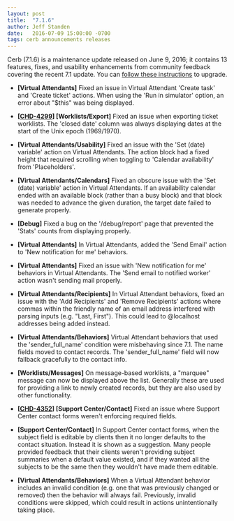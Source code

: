 ```yaml
---
layout: post
title:  "7.1.6"
author: Jeff Standen
date:   2016-07-09 15:00:00 -0700
tags: cerb announcements releases
---
```


Cerb (7.1.6) is a maintenance update released on June 9, 2016; it contains 13 features, fixes, and usability enhancements from community feedback covering the recent 7.1 update.  You can [follow these instructions](http://cerberusweb.com/book/latest/admin_guide/upgrading/) to upgrade.

* **[Virtual Attendants]** Fixed an issue in Virtual Attendant 'Create task' and 'Create ticket' actions.  When using the 'Run in simulator' option, an error about "$this" was being displayed.

* **[[CHD-4299](http://wgmdev.com/jira/browse/CHD-4299)] [Worklists/Export]** Fixed an issue when exporting ticket worklists. The 'closed date' column was always displaying dates at the start of the Unix epoch (1969/1970).

* **[Virtual Attendants/Usability]** Fixed an issue with the 'Set (date) variable' action on Virtual Attendants. The action block had a fixed height that required scrolling when toggling to 'Calendar availability' from 'Placeholders'.

* **[Virtual Attendants/Calendars]** Fixed an obscure issue with the 'Set (date) variable' action in Virtual Attendants. If an availability calendar ended with an available block (rather than a busy block) and that block was needed to advance the given duration, the target date failed to generate properly.

* **[Debug]** Fixed a bug on the '/debug/report' page that prevented the 'Stats' counts from displaying properly.

* **[Virtual Attendants]** In Virtual Attendants, added the 'Send Email' action to 'New notification for me' behaviors.

* **[Virtual Attendants]** Fixed an issue with 'New notification for me' behaviors in Virtual Attendants. The 'Send email to notified worker' action wasn't sending mail properly.

* **[Virtual Attendants/Recipients]** In Virtual Attendant behaviors, fixed an issue with the 'Add Recipients' and 'Remove Recipients' actions where commas within the friendly name of an email address interfered with parsing inputs (e.g. "Last, First"). This could lead to @localhost addresses being added instead.

* **[Virtual Attendants/Behaviors]** Virtual Attendant behaviors that used the 'sender_full_name' condition were misbehaving since 7.1.  The name fields moved to contact records.  The 'sender_full_name' field will now fallback gracefully to the contact info.

* **[Worklists/Messages]** On message-based worklists, a "marquee" message can now be displayed above the list. Generally these are used for providing a link to newly created records, but they are also used by other functionality.

* **[[CHD-4352](http://wgmdev.com/jira/browse/CHD-4352)] [Support Center/Contact]** Fixed an issue where Support Center contact forms weren't enforcing required fields.

* **[Support Center/Contact]** In Support Center contact forms, when the subject field is editable by clients then it no longer defaults to the contact situation. Instead it is shown as a suggestion. Many people provided feedback that their clients weren't providing subject summaries when a default value existed, and if they wanted all the subjects to be the same then they wouldn't have made them editable.

* **[Virtual Attendants/Behaviors]** When a Virtual Attendant behavior includes an invalid condition (e.g. one that was previously changed or removed) then the behavior will always fail. Previously, invalid conditions were skipped, which could result in actions unintentionally taking place.

